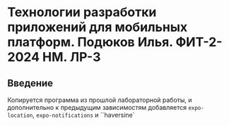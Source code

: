 # Технологии разработки приложений для мобильных платформ. Подюков Илья. ФИТ-2-2024 НМ. ЛР-3

## Введение

Копируется программа из прошлой лабораторной работы, и дополнительно к предыдущим зависимостям добавляется `expo-location`, `expo-notifications` и ``haversine`


